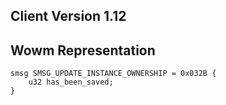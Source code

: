 ## Client Version 1.12

## Wowm Representation
```rust,ignore
smsg SMSG_UPDATE_INSTANCE_OWNERSHIP = 0x032B {
    u32 has_been_saved;    
}

```
